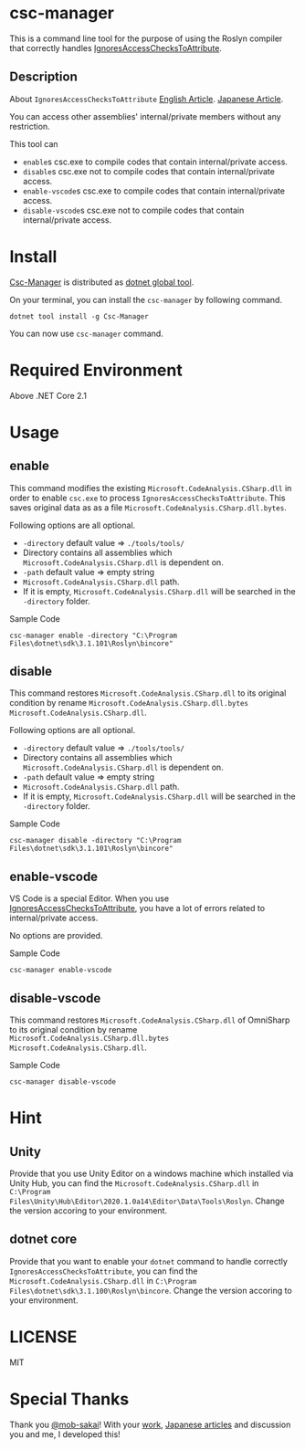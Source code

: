 # csc-manager

This is a command line tool for the purpose of using the Roslyn compiler that correctly handles [IgnoresAccessChecksToAttribute](https://www.strathweb.com/2018/10/no-internalvisibleto-no-problem-bypassing-c-visibility-rules-with-roslyn/).

## Description

About `IgnoresAccessChecksToAttribute`
[English Article](https://www.strathweb.com/2018/10/no-internalvisibleto-no-problem-bypassing-c-visibility-rules-with-roslyn/).
[Japanese Article](https://qiita.com/mob-sakai/items/a24780d68a6133be338f).

You can access other assemblies' internal/private members without any restriction.

This tool can
 
 - `enable`s csc.exe to compile codes that contain internal/private access.
 - `disable`s csc.exe not to compile codes that contain internal/private access.
 - `enable-vscode`s csc.exe to compile codes that contain internal/private access.
 - `disable-vscode`s csc.exe not to compile codes that contain internal/private access.

# Install

[Csc-Manager](https://github.com/pCYSl5EDgo/Csc-Manager) is distributed as [dotnet global tool](https://www.nuget.org/packages/Csc-Manager/).

On your terminal, you can install the `csc-manager` by following command.

```
dotnet tool install -g Csc-Manager
```

You can now use `csc-manager` command.

# Required Environment

Above .NET Core 2.1

# Usage

## enable

This command modifies the existing `Microsoft.CodeAnalysis.CSharp.dll` in order to enable `csc.exe` to process `IgnoresAccessChecksToAttribute`.
This saves original data as as a file `Microsoft.CodeAnalysis.CSharp.dll.bytes`.

Following options are all optional.

 - `-directory` default value => `./tools/tools/`
  - Directory contains all assemblies which `Microsoft.CodeAnalysis.CSharp.dll` is dependent on.
 - `-path` default value => empty string
  - `Microsoft.CodeAnalysis.CSharp.dll` path.
  - If it is empty, `Microsoft.CodeAnalysis.CSharp.dll` will be searched in the `-directory` folder.

Sample Code

```
csc-manager enable -directory "C:\Program Files\dotnet\sdk\3.1.101\Roslyn\bincore"
```

## disable

This command restores `Microsoft.CodeAnalysis.CSharp.dll` to its original condition by rename `Microsoft.CodeAnalysis.CSharp.dll.bytes` `Microsoft.CodeAnalysis.CSharp.dll`.

Following options are all optional.

 - `-directory` default value => `./tools/tools/`
  - Directory contains all assemblies which `Microsoft.CodeAnalysis.CSharp.dll` is dependent on.
 - `-path` default value => empty string
  - `Microsoft.CodeAnalysis.CSharp.dll` path.
  - If it is empty, `Microsoft.CodeAnalysis.CSharp.dll` will be searched in the `-directory` folder.

Sample Code

```
csc-manager disable -directory "C:\Program Files\dotnet\sdk\3.1.101\Roslyn\bincore"
```

## enable-vscode

VS Code is a special Editor.
When you use [IgnoresAccessChecksToAttribute](https://www.strathweb.com/2018/10/no-internalvisibleto-no-problem-bypassing-c-visibility-rules-with-roslyn/), you have a lot of errors related to internal/private access.

No options are provided.

Sample Code

```
csc-manager enable-vscode
```

## disable-vscode

This command restores `Microsoft.CodeAnalysis.CSharp.dll` of OmniSharp to its original condition by rename `Microsoft.CodeAnalysis.CSharp.dll.bytes` `Microsoft.CodeAnalysis.CSharp.dll`.

Sample Code

```
csc-manager disable-vscode
```

# Hint

## Unity

Provide that you use Unity Editor on a windows machine which installed via Unity Hub, you can find the `Microsoft.CodeAnalysis.CSharp.dll` in `C:\Program Files\Unity\Hub\Editor\2020.1.0a14\Editor\Data\Tools\Roslyn`.
Change the version accoring to your environment.

## dotnet core

Provide that you want to enable your `dotnet` command to handle correctly `IgnoresAccessChecksToAttribute`, you can find the `Microsoft.CodeAnalysis.CSharp.dll` in `C:\Program Files\dotnet\sdk\3.1.100\Roslyn\bincore`.
Change the version accoring to your environment.

# LICENSE

MIT

# Special Thanks

Thank you [@mob-sakai](https://github.com/mob-sakai)!
With your [work](https://github.com/mob-sakai/OpenSesameCompilerForUnity), [Japanese articles](https://qiita.com/mob-sakai/items/a24780d68a6133be338f) and discussion you and me, I developed this!